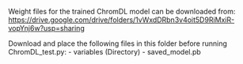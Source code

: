Weight files for the trained ChromDL model can be downloaded from: https://drive.google.com/drive/folders/1vWxdDRbn3v4oit5D9RiMxiR-vopYnj6w?usp=sharing

Download and place the following files in this folder before running ChromDL_test.py:
    - variables (Directory)
    - saved_model.pb
